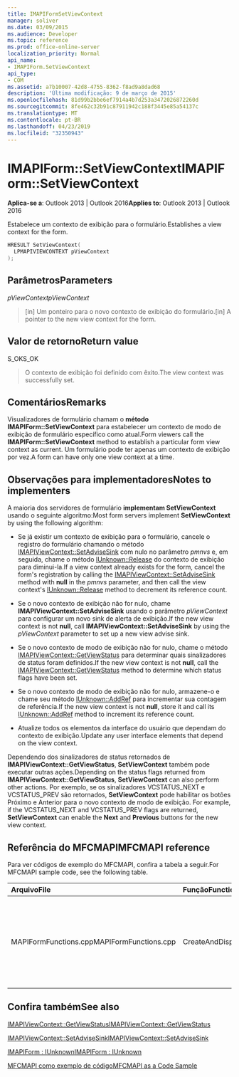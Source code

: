 ```yaml
---
title: IMAPIFormSetViewContext
manager: soliver
ms.date: 03/09/2015
ms.audience: Developer
ms.topic: reference
ms.prod: office-online-server
localization_priority: Normal
api_name:
- IMAPIForm.SetViewContext
api_type:
- COM
ms.assetid: a7b10007-42d8-4755-8362-f8ad9a8dad68
description: 'Última modificação: 9 de março de 2015'
ms.openlocfilehash: 81d99b2bbe6ef7914a4b7d253a3472026872260d
ms.sourcegitcommit: 8fe462c32b91c87911942c188f3445e85a54137c
ms.translationtype: MT
ms.contentlocale: pt-BR
ms.lasthandoff: 04/23/2019
ms.locfileid: "32350943"
---
```

# <a name="imapiformsetviewcontext"></a><span data-ttu-id="7440b-103">IMAPIForm::SetViewContext</span><span class="sxs-lookup"><span data-stu-id="7440b-103">IMAPIForm::SetViewContext</span></span>

  
  
<span data-ttu-id="7440b-104">**Aplica-se a**: Outlook 2013 | Outlook 2016</span><span class="sxs-lookup"><span data-stu-id="7440b-104">**Applies to**: Outlook 2013 | Outlook 2016</span></span> 
  
<span data-ttu-id="7440b-105">Estabelece um contexto de exibição para o formulário.</span><span class="sxs-lookup"><span data-stu-id="7440b-105">Establishes a view context for the form.</span></span> 
  
```cpp
HRESULT SetViewContext(
  LPMAPIVIEWCONTEXT pViewContext
);
```

## <a name="parameters"></a><span data-ttu-id="7440b-106">Parâmetros</span><span class="sxs-lookup"><span data-stu-id="7440b-106">Parameters</span></span>

 <span data-ttu-id="7440b-107">_pViewContext_</span><span class="sxs-lookup"><span data-stu-id="7440b-107">_pViewContext_</span></span>
  
> <span data-ttu-id="7440b-108">[in] Um ponteiro para o novo contexto de exibição do formulário.</span><span class="sxs-lookup"><span data-stu-id="7440b-108">[in] A pointer to the new view context for the form.</span></span>
    
## <a name="return-value"></a><span data-ttu-id="7440b-109">Valor de retorno</span><span class="sxs-lookup"><span data-stu-id="7440b-109">Return value</span></span>

<span data-ttu-id="7440b-110">S_OK</span><span class="sxs-lookup"><span data-stu-id="7440b-110">S_OK</span></span> 
  
> <span data-ttu-id="7440b-111">O contexto de exibição foi definido com êxito.</span><span class="sxs-lookup"><span data-stu-id="7440b-111">The view context was successfully set.</span></span>
    
## <a name="remarks"></a><span data-ttu-id="7440b-112">Comentários</span><span class="sxs-lookup"><span data-stu-id="7440b-112">Remarks</span></span>

<span data-ttu-id="7440b-113">Visualizadores de formulário chamam o **método IMAPIForm::SetViewContext** para estabelecer um contexto de modo de exibição de formulário específico como atual.</span><span class="sxs-lookup"><span data-stu-id="7440b-113">Form viewers call the **IMAPIForm::SetViewContext** method to establish a particular form view context as current.</span></span> <span data-ttu-id="7440b-114">Um formulário pode ter apenas um contexto de exibição por vez.</span><span class="sxs-lookup"><span data-stu-id="7440b-114">A form can have only one view context at a time.</span></span> 
  
## <a name="notes-to-implementers"></a><span data-ttu-id="7440b-115">Observações para implementadores</span><span class="sxs-lookup"><span data-stu-id="7440b-115">Notes to implementers</span></span>

<span data-ttu-id="7440b-116">A maioria dos servidores de formulário **implementam SetViewContext** usando o seguinte algoritmo:</span><span class="sxs-lookup"><span data-stu-id="7440b-116">Most form servers implement **SetViewContext** by using the following algorithm:</span></span> 
  
- <span data-ttu-id="7440b-117">Se já existir um contexto de exibição para o formulário, cancele o registro do formulário chamando  o método [IMAPIViewContext::SetAdviseSink](imapiviewcontext-setadvisesink.md) com nulo no parâmetro _pmnvs_ e, em seguida, chame o método [IUnknown::Release](https://msdn.microsoft.com/library/ms682317%28v=VS.85%29.aspx) do contexto de exibição para diminui-la.</span><span class="sxs-lookup"><span data-stu-id="7440b-117">If a view context already exists for the form, cancel the form's registration by calling the [IMAPIViewContext::SetAdviseSink](imapiviewcontext-setadvisesink.md) method with **null** in the  _pmnvs_ parameter, and then call the view context's [IUnknown::Release](https://msdn.microsoft.com/library/ms682317%28v=VS.85%29.aspx) method to decrement its reference count.</span></span> 
    
- <span data-ttu-id="7440b-118">Se o novo contexto de exibição não for nulo, chame **IMAPIViewContext::SetAdviseSink** usando o parâmetro _pViewContext_ para configurar um novo sink de alerta de exibição.</span><span class="sxs-lookup"><span data-stu-id="7440b-118">If the new view context is not **null**, call **IMAPIViewContext::SetAdviseSink** by using the  _pViewContext_ parameter to set up a new view advise sink.</span></span> 
    
- <span data-ttu-id="7440b-119">Se o novo contexto de modo de exibição não for nulo, chame o método [IMAPIViewContext::GetViewStatus](imapiviewcontext-getviewstatus.md) para determinar quais sinalizadores de status foram definidos.</span><span class="sxs-lookup"><span data-stu-id="7440b-119">If the new view context is not **null**, call the [IMAPIViewContext::GetViewStatus](imapiviewcontext-getviewstatus.md) method to determine which status flags have been set.</span></span> 
    
- <span data-ttu-id="7440b-120">Se o novo contexto de modo de exibição não for nulo, armazene-o e chame seu método [IUnknown::AddRef](https://msdn.microsoft.com/library/ms691379%28VS.85%29.aspx) para incrementar sua contagem de referência.</span><span class="sxs-lookup"><span data-stu-id="7440b-120">If the new view context is not **null**, store it and call its [IUnknown::AddRef](https://msdn.microsoft.com/library/ms691379%28VS.85%29.aspx) method to increment its reference count.</span></span> 
    
- <span data-ttu-id="7440b-121">Atualize todos os elementos da interface do usuário que dependam do contexto de exibição.</span><span class="sxs-lookup"><span data-stu-id="7440b-121">Update any user interface elements that depend on the view context.</span></span> 
    
<span data-ttu-id="7440b-122">Dependendo dos sinalizadores de status retornados de **IMAPIViewContext::GetViewStatus**, **SetViewContext** também pode executar outras ações.</span><span class="sxs-lookup"><span data-stu-id="7440b-122">Depending on the status flags returned from **IMAPIViewContext::GetViewStatus**, **SetViewContext** can also perform other actions.</span></span> <span data-ttu-id="7440b-123">Por exemplo, se os sinalizadores VCSTATUS_NEXT e VCSTATUS_PREV são retornados, **SetViewContext** pode habilitar os botões Próximo e Anterior para o novo contexto de modo de exibição.  </span><span class="sxs-lookup"><span data-stu-id="7440b-123">For example, if the VCSTATUS_NEXT and VCSTATUS_PREV flags are returned, **SetViewContext** can enable the **Next** and **Previous** buttons for the new view context.</span></span> 
  
## <a name="mfcmapi-reference"></a><span data-ttu-id="7440b-124">Referência do MFCMAPI</span><span class="sxs-lookup"><span data-stu-id="7440b-124">MFCMAPI reference</span></span>

<span data-ttu-id="7440b-125">Para ver códigos de exemplo do MFCMAPI, confira a tabela a seguir.</span><span class="sxs-lookup"><span data-stu-id="7440b-125">For MFCMAPI sample code, see the following table.</span></span>
  
|<span data-ttu-id="7440b-126">**Arquivo**</span><span class="sxs-lookup"><span data-stu-id="7440b-126">**File**</span></span>|<span data-ttu-id="7440b-127">**Função**</span><span class="sxs-lookup"><span data-stu-id="7440b-127">**Function**</span></span>|<span data-ttu-id="7440b-128">**Comentário**</span><span class="sxs-lookup"><span data-stu-id="7440b-128">**Comment**</span></span>|
|:-----|:-----|:-----|
|<span data-ttu-id="7440b-129">MAPIFormFunctions.cpp</span><span class="sxs-lookup"><span data-stu-id="7440b-129">MAPIFormFunctions.cpp</span></span>  <br/> |<span data-ttu-id="7440b-130">CreateAndDisplayNewMailInFolder</span><span class="sxs-lookup"><span data-stu-id="7440b-130">CreateAndDisplayNewMailInFolder</span></span>  <br/> |<span data-ttu-id="7440b-131">MFCMAPI uses the **IMAPIForm::SetViewContext** method to set MFCMAPI's view context on the form before the form is displayed.</span><span class="sxs-lookup"><span data-stu-id="7440b-131">MFCMAPI uses the **IMAPIForm::SetViewContext** method to set MFCMAPI's view context on the form before the form is displayed.</span></span>  <br/> |
   
## <a name="see-also"></a><span data-ttu-id="7440b-132">Confira também</span><span class="sxs-lookup"><span data-stu-id="7440b-132">See also</span></span>



[<span data-ttu-id="7440b-133">IMAPIViewContext::GetViewStatus</span><span class="sxs-lookup"><span data-stu-id="7440b-133">IMAPIViewContext::GetViewStatus</span></span>](imapiviewcontext-getviewstatus.md)
  
[<span data-ttu-id="7440b-134">IMAPIViewContext::SetAdviseSink</span><span class="sxs-lookup"><span data-stu-id="7440b-134">IMAPIViewContext::SetAdviseSink</span></span>](imapiviewcontext-setadvisesink.md)
  
[<span data-ttu-id="7440b-135">IMAPIForm : IUnknown</span><span class="sxs-lookup"><span data-stu-id="7440b-135">IMAPIForm : IUnknown</span></span>](imapiformiunknown.md)


[<span data-ttu-id="7440b-136">MFCMAPI como exemplo de código</span><span class="sxs-lookup"><span data-stu-id="7440b-136">MFCMAPI as a Code Sample</span></span>](mfcmapi-as-a-code-sample.md)

